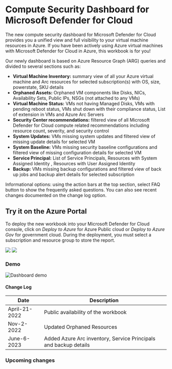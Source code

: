 # Compute Security Dashboard for Microsoft Defender for Cloud

The new compute security dashboard for Microsoft Defender for Cloud provides you a unified view and full visibility to your virtual machine resources in Azure. If you have been actively using Azure virtual machines with  Microsoft Defender for Cloud in Azure, this workbook is for you!

Our newly dashboard is based on Azure Resource Graph (ARG) queries and divided to several sections such as:

-	**Virtual Machine Inventory:** summary view of all your Azure virtual machine and Arc resources for selected subscription(s) with OS, size, powerstate, SKU details 
-	**Orphaned Assets:** Orphaned VM components like Disks, NICs, Availability Sets, Public IPs, NSGs (not attached to any VMs) 
-	**Virtual Machine Status:** VMs not having Managed Disks, VMs with pending reboot status, VMs shut down with their compliance status, List of extension in VMs and Azure Arc Servers 
-	**Security Center recommendations:** filtered view of all Microsoft Defender for Cloud compute related recommendations including resource count, severity, and security control
-	**System Updates:** VMs missing system updates and filtered view of missing update details for selected VM
-	**System Baseline:** VMs missing security baseline configurations and filtered view of missing configuration details for selected VM
-	**Service Principal:** List of Service Principals, Resources with System Assigned Identity , Resources with User Assigned Identity
-	**Backup:** VMs missing backup configurations and filtered view of back up jobs and backup alert details for selected subscription


Informational options: using the action bars at the top section, select FAQ button to show the frequently asked questions. You can also see recent changes documented on the change log option.

## Try it on the Azure Portal

To deploy the new workbook into your Microsoft Defender for Cloud console, click on *Deploy to Azure* for Azure Public cloud or *Deploy to Azure Gov* for government cloud.
During the deployment, you must select a subscription and resource group to store the report. 

<a href="https://portal.azure.com/#create/Microsoft.Template/uri/https%3A%2F%2Fraw.githubusercontent.com%2FITSec365%2FWorkbooks%2Fmain%2FComputeSecurityDashboard%2FComputeSecurityDashboardv2.json" target="_blank"><img src="https://aka.ms/deploytoazurebutton"/></a>
<a href="https://portal.azure.us/#create/Microsoft.Template/uri/https%3A%2F%2Fraw.githubusercontent.com%2FITSec365%2FWorkbooks%2Fmain%2FComputeSecurityDashboard%2FComputeSecurityDashboardv2.json" target="_blank"><img src="https://aka.ms/deploytoazuregovbutton"/></a>

### Demo
![Dashboard demo](./compsec.GIF)

#### Change Log 

|Date|Description|
|---|---|
|April-21-2022| Public availability of the workbook| 
|Nov-2-2022| Updated Orphaned Resources  | 
|June-6-2023| Added Azure Arc inventory, Service Principals and backup details  | 

### Upcoming changes


